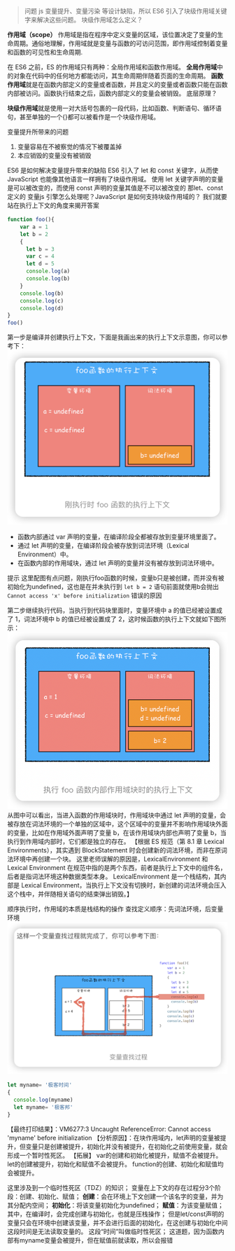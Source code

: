 > 问题 js 变量提升、变量污染 等设计缺陷，所以 ES6 引入了块级作用域关键字来解决这些问题。
块级作用域怎么定义？


**作用域（scope）**
作用域是指在程序中定义变量的区域，该位置决定了变量的生命周期。通俗地理解，作用域就是变量与函数的可访问范围，即作用域控制着变量和函数的可见性和生命周期.

在 ES6 之前，ES 的作用域只有两种：全局作用域和函数作用域。
**全局作用域**中的对象在代码中的任何地方都能访问，其生命周期伴随着页面的生命周期。
**函数作用域**就是在函数内部定义的变量或者函数，并且定义的变量或者函数只能在函数内部被访问。函数执行结束之后，函数内部定义的变量会被销毁。
底层原理？


**块级作用域**就是使用一对大括号包裹的一段代码，比如函数、判断语句、循环语句，甚至单独的一个{}都可以被看作是一个块级作用域。

变量提升所带来的问题
1. 变量容易在不被察觉的情况下被覆盖掉
2. 本应销毁的变量没有被销毁

ES6 是如何解决变量提升带来的缺陷
ES6 引入了 let 和 const 关键字，从而使 JavaScript 也能像其他语言一样拥有了块级作用域。
使用 let 关键字声明的变量是可以被改变的，而使用 const 声明的变量其值是不可以被改变的
 那let、const 定义的 变量js 引擎怎么处理呢？JavaScript 是如何支持块级作用域的？
 我们就要站在执行上下文的角度来揭开答案

```js
function foo(){
    var a = 1
    let b = 2
    {
      let b = 3
      var c = 4
      let d = 5
      console.log(a)
      console.log(b)
    }
    console.log(b) 
    console.log(c)
    console.log(d)
}   
foo()
```
 第一步是编译并创建执行上下文，下面是我画出来的执行上下文示意图，你可以参考下：
 ![Alt text](image.png)
 - 函数内部通过 var 声明的变量，在编译阶段全都被存放到变量环境里面了。
 - 通过 let 声明的变量，在编译阶段会被存放到词法环境（Lexical Environment）中。
 - 在函数内部的作用域块，通过 let 声明的变量并没有被存放到词法环境中。
  
  提示 这里配图有点问题，刚执行foo函数的时候，变量b只是被创建，而并没有被初始化为undefined，这也是在并未执行到 `let b = 2` 语句前面就使用b会抛出 `Cannot access 'x' before initialization` 错误的原因
  
第二步继续执行代码，当执行到代码块里面时，变量环境中 a 的值已经被设置成了 1，词法环境中 b 的值已经被设置成了 2，这时候函数的执行上下文就如下图所示：
![Alt text](image-1.png)
从图中可以看出，当进入函数的作用域块时，作用域块中通过 let 声明的变量，会被存放在词法环境的一个单独的区域中，这个区域中的变量并不影响作用域块外面的变量，比如在作用域外面声明了变量 b，在该作用域块内部也声明了变量 b，当执行到作用域内部时，它们都是独立的存在。
【根据 ES 规范（第 8.1 章 Lexical Environments），其实遇到 BlockStatement 时会创建新的词法环境，而非在原词法环境中再创建一个块。 这里老师误解的原因是，LexicalEnvironment 和 Lexical Environment 在规范中指的是两个东西，前者是执行上下文中的组件名，后者是指词法环境这种数据类型本身。 LexicalEnvironment 是一个栈结构，其内部是 Lexical Environment，当执行上下文没有切换时，新创建的词法环境会压入这个栈中，并伴随相关语句的结束弹出销毁。】

顺序执行时，作用域的本质是栈结构的操作
查找定义顺序：先词法环境，后变量环境
![Alt text](image-2.png)

```js
let myname= '极客时间'
{
  console.log(myname) 
  let myname= '极客邦'
}
```
【最终打印结果】：VM6277:3 Uncaught ReferenceError: Cannot access 'myname' before initialization
【分析原因】：在块作用域内，let声明的变量被提升，但变量只是创建被提升，初始化并没有被提升，在初始化之前使用变量，就会形成一个暂时性死区。
【拓展】
var的创建和初始化被提升，赋值不会被提升。
let的创建被提升，初始化和赋值不会被提升。
function的创建、初始化和赋值均会被提升。

这里涉及到一个临时性死区（TDZ）的知识； 变量在上下文的存在过程分3个阶段：创建、初始化、赋值；
**创建**：会在环境上下文创建一个该名字的变量，并为其分配内空间； 
**初始化**：将该变量初始化为undefined；
**赋值**：为该变量赋值； 其中，在编译时，会完成创建与初始化，也就是压栈操作； 但是let/const声明的变量只会在环境中创建该变量，并不会进行后面的初始化，在这创建与初始化中间这段时间是无法读取变量的。 这段“时间”叫做临时性死区； 这道题，因为函数内部有myname变量会被提升，但在赋值前就读取，所以会报错